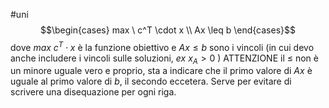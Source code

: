 #uni 
$$\begin{cases} max \ c^T \cdot x \\ Ax \leq b \end{cases}$$
dove $max \ c^T \cdot x$ è la funzione obiettivo e
$Ax \leq b$ sono i vincoli (in cui devo anche includere i vincoli sulle soluzioni, _ex_ $x_A > 0$ )
ATTENZIONE il $\leq$ non è un minore uguale vero e proprio, sta a indicare che il primo valore di $Ax$ è uguale al primo valore di $b$, il secondo eccetera. Serve per evitare di scrivere una disequazione per ogni riga.